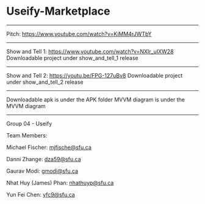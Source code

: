 # Useify-Marketplace
__________________________________________________
Pitch: https://www.youtube.com/watch?v=KiMM4rJWTbY
__________________________________________________
Show and Tell 1: https://www.youtube.com/watch?v=NXIr_uIXW28
Downloadable project under show_and_tell_1 release
__________________________________________________
Show and Tell 2: https://youtu.be/FPG-127uBv8
Downloadable project under show_and_tell_2 release
__________________________________________________
Downloadable apk is under the APK folder
MVVM diagram is under the MVVM diagram
__________________________________________________
Group 04 - Useify

Team Members:

Michael Fischer: mjfische@sfu.ca

Danni Zhange: dza59@sfu.ca

Gaurav Modi: gmodi@sfu.ca

Nhat Huy (James) Phan: nhathuyp@sfu.ca

Yun Fei Chen: yfc9@sfu.ca
